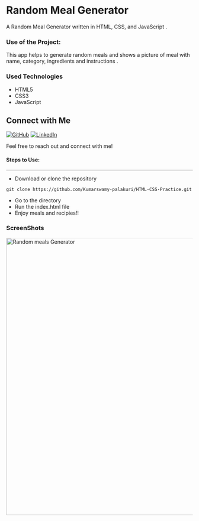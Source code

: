 <h1>Random Meal Generator </h1>

<p>A Random Meal Generator written in HTML, CSS, and JavaScript .</p>

### Use of the Project:

<p>This app helps to generate random meals and shows a picture of meal with name, category, ingredients and instructions .</p>

<h3>Used Technologies</h3>
<ul>
  <li>HTML5</li>
  <li>CSS3</li>
  <li>JavaScript</li>
</ul>

## Connect with Me

[![GitHub](https://img.shields.io/badge/GitHub-%2312100E.svg?style=for-the-badge&logo=github&logoColor=white)](https://github.com/Kumarswamy-palakuri)
[![LinkedIn](https://img.shields.io/badge/LinkedIn-%230077B5.svg?style=for-the-badge&logo=linkedin&logoColor=white)](https://www.linkedin.com/in/kumara-swamy-palakuri-037001208/)

Feel free to reach out and connect with me!

#### Steps to Use:

---

- Download or clone the repository

```
git clone https://github.com/Kumarswamy-palakuri/HTML-CSS-Practice.git
```

- Go to the directory
- Run the index.html file
- Enjoy meals and recipies!!

<h3> ScreenShots </h3> 

<img width="750" alt="Random meals Generator" src="https://user-images.githubusercontent.com/63009472/126068497-8a73e954-4d89-47ab-b573-882ad0dafc51.png">

<br>
